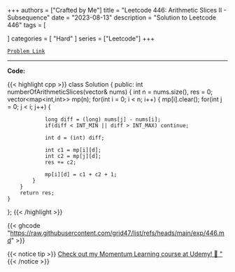 
+++
authors = ["Crafted by Me"]
title = "Leetcode 446: Arithmetic Slices II - Subsequence"
date = "2023-08-13"
description = "Solution to Leetcode 446"
tags = [
    
]
categories = [
    "Hard"
]
series = ["Leetcode"]
+++



[`Problem Link`](https://leetcode.com/problems/arithmetic-slices-ii-subsequence/description/)

---



**Code:**

{{< highlight cpp >}}
class Solution {
public:
    int numberOfArithmeticSlices(vector<int>& nums) {
        int n = nums.size(), res = 0;
        vector<map<int,int>> mp(n);
        for(int i = 0; i < n; i++) {
            mp[i].clear();
            for(int j = 0; j < i; j++) {
                
                long diff = (long) nums[j] - nums[i];
                if(diff < INT_MIN || diff > INT_MAX) continue;
                
                int d = (int) diff;
                
                int c1 = mp[i][d];
                int c2 = mp[j][d];                
                res += c2;
                
                mp[i][d] = c1 + c2 + 1;
            }
        }
        return res;        
    }
};
{{< /highlight >}}

{{< ghcode "https://raw.githubusercontent.com/grid47/list/refs/heads/main/exp/446.md" >}}

{{< notice tip >}}
[Check out my Momentum Learning course at Udemy! 🚀 "](https://www.udemy.com/course/blind-75-the-data-structures-and-algorithms-essentials/)
{{< /notice >}}

